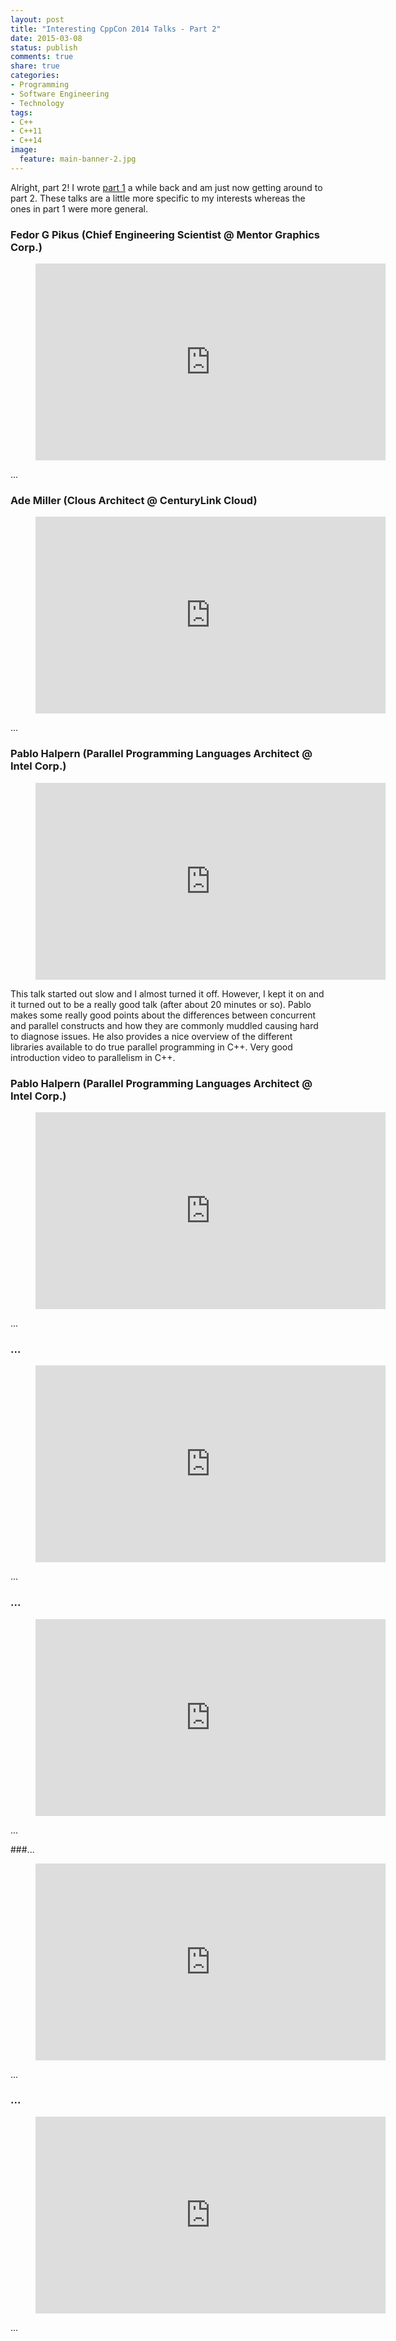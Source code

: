 ```yaml
---
layout: post
title: "Interesting CppCon 2014 Talks - Part 2"
date: 2015-03-08
status: publish
comments: true
share: true
categories:
- Programming
- Software Engineering
- Technology
tags:
- C++
- C++11
- C++14
image:
  feature: main-banner-2.jpg
---
```


Alright, part 2! I wrote <a href="http://www.calebwherry.com/blog/2015/01/24/interesting-cppcon-2014-talks-part-1/" title="Interesting CppCon 2014 Talks – Part 1" target="_blank">part 1</a> a while back and am just now getting around to part 2. These talks are a little more specific to my interests whereas the ones in part 1 were more general.

### Fedor G Pikus (Chief Engineering Scientist @ Mentor Graphics Corp.)

<figure>
	<iframe width="560" height="315" src="http://www.youtube.com/embed/tOxi-cH7n8A" frameborder="0" allowfullscreen> </iframe>
</figure>

...

### Ade Miller (Clous Architect @ CenturyLink Cloud)

<figure>
	<iframe width="560" height="315" src="http://www.youtube.com/embed/HlsxKVwp9J8" allowfullscreen frameborder="0"> </iframe>
</figure>

...

### Pablo Halpern (Parallel Programming Languages Architect @ Intel Corp.)

<figure>
	<iframe width="560" height="315" src="http://www.youtube.com/embed/y0GSc5fKtl8" allowfullscreen frameborder="0"> </iframe>
</figure>

This talk started out slow and I almost turned it off. However, I kept it on and it turned out to be a really good talk (after about 20 minutes or so). Pablo makes some really good points about the differences between concurrent and parallel constructs and how they are commonly muddled causing hard to diagnose issues. He also provides a nice overview of the different libraries available to do true parallel programming in C++. Very good introduction video to parallelism in C++.

### Pablo Halpern (Parallel Programming Languages Architect @ Intel Corp.)

<figure>
	<iframe width="560" height="315" src="http://www.youtube.com/embed/Ej97699t-G0" allowfullscreen frameborder="0"> </iframe>
</figure>

...

### ...

<figure>
	<iframe width="560" height="315" src="http://www.youtube.com/embed/0A9pYr8wevk" allowfullscreen frameborder="0"> </iframe>
</figure>

...

### ...

<figure>
	<iframe width="560" height="315" src="http://www.youtube.com/embed/enPZSqXr3QU" allowfullscreen frameborder="0"> </iframe>
</figure>

...

###...

<figure>
	<iframe width="560" height="315" src="http://www.youtube.com/embed/5xyztU__yys" frameborder="0" allowfullscreen> </iframe>
</figure>

...

### ...

<figure>
	<iframe width="560" height="315" src="http://www.youtube.com/embed/fHNmRkzxHWs" frameborder="0" allowfullscreen> </iframe>
</figure>

...

